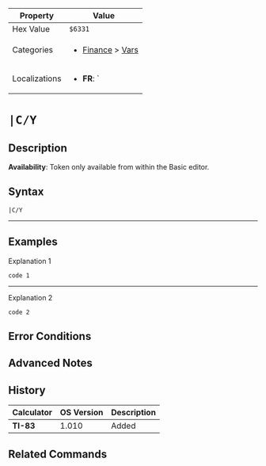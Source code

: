 | Property      | Value |
|---------------|-------|
| Hex Value     | `$6331`|
| Categories    | <ul><li>[Finance](<../categories/Finance.md>) > [Vars](<../categories/Finance.md#Vars>)</li></ul> |
| Localizations | <ul><li><b>FR</b>: `|C/Y`</li></ul> |

# `|C/Y`

## Description



<b>Availability</b>: Token only available from within the Basic editor.

## Syntax
`|C/Y`

<hr>

## Examples

Explanation 1
```ti-basic
code 1
```
---
Explanation 2
```ti-basic
code 2
```

## Error Conditions


## Advanced Notes


## History
| Calculator | OS Version | Description |
|------------|------------|-------------|
| <b>TI-83</b> | 1.010 | Added

## Related Commands

    